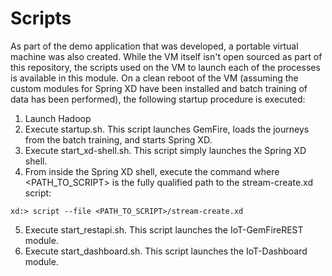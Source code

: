 # Scripts
As part of the demo application that was developed, a portable virtual machine was also 
created.  While the VM itself isn't open sourced as part of this repository, the scripts
used on the VM to launch each of the processes is available in this module.  On a clean 
reboot of the VM (assuming the custom modules for Spring XD have been installed and batch
training of data has been performed), the following startup procedure is executed:

1. Launch Hadoop
2. Execute startup.sh.  This script launches GemFire, loads the journeys from the batch 
training, and starts Spring XD.
3. Execute start_xd-shell.sh.  This script simply launches the Spring XD shell.
4. From inside the Spring XD shell, execute the command where &lt;PATH_TO_SCRIPT&gt; is 
the fully qualified path to the stream-create.xd script:
```
xd:> script --file <PATH_TO_SCRIPT>/stream-create.xd
```
5. Execute start_restapi.sh.  This script launches the IoT-GemFireREST module.
6. Execute start_dashboard.sh.  This script launches the IoT-Dashboard module.
